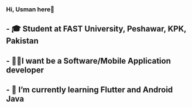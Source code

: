 ### Hi, Usman here👋
## - 🎓 Student at FAST University, Peshawar, KPK, Pakistan 
## - 👨‍💻I want be a Software/Mobile Application developer
## - 🌱 I’m currently learning Flutter and Android Java
